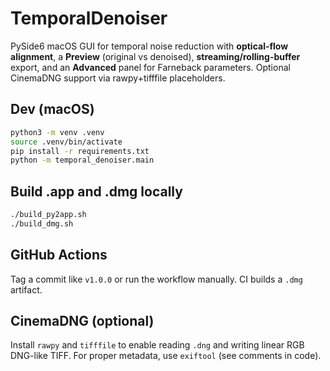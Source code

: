 
# TemporalDenoiser

PySide6 macOS GUI for temporal noise reduction with **optical-flow alignment**, a **Preview** (original vs denoised), **streaming/rolling-buffer** export, and an **Advanced** panel for Farneback parameters. Optional CinemaDNG support via rawpy+tifffile placeholders.

## Dev (macOS)
```bash
python3 -m venv .venv
source .venv/bin/activate
pip install -r requirements.txt
python -m temporal_denoiser.main
```

## Build .app and .dmg locally
```bash
./build_py2app.sh
./build_dmg.sh
```

## GitHub Actions
Tag a commit like `v1.0.0` or run the workflow manually. CI builds a `.dmg` artifact.

## CinemaDNG (optional)
Install `rawpy` and `tifffile` to enable reading `.dng` and writing linear RGB DNG-like TIFF. For proper metadata, use `exiftool` (see comments in code).
